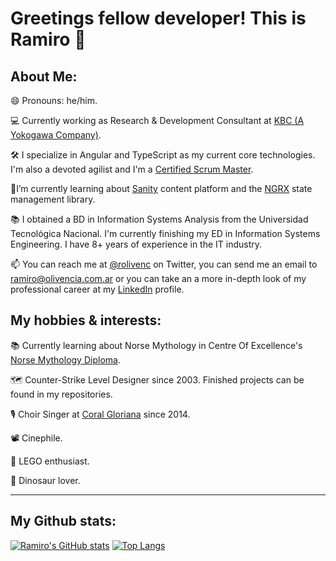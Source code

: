 # Greetings fellow developer! This is Ramiro 👋

<!--
**rolivencia/rolivencia** is a ✨ _special_ ✨ repository because its `README.md` (this file) appears on your GitHub profile.

Here are some ideas to get you started:

- 🌱 I’m currently learning ...
- 👯 I’m looking to collaborate on ...
- 🤔 I’m looking for help with ...
- 💬 Ask me about ...
- 📫 How to reach me: ...
- 😄 Pronouns: ...
- ⚡ Fun fact: ...
-->

## About Me:
😄 Pronouns: he/him.

💻 Currently working as Research & Development Consultant at [KBC (A Yokogawa Company)](https://www.kbc.global/).

🛠️ I specialize in Angular and TypeScript as my current core technologies. I'm also a devoted agilist and I'm a [Certified Scrum Master](https://github.com/rolivencia/rolivencia/blob/main/csm-certificate.pdf). 

🌱I’m currently learning about [Sanity](https://sanity.io) content platform and the [NGRX](https://ngrx.io/) state management library. 

📚 I obtained a BD in Information Systems Analysis from the Universidad Tecnológica Nacional. I'm currently finishing my ED in Information Systems Engineering. I have 8+ years of experience in the IT industry.

📫 You can reach me at [@rolivenc](https://twitter.com/rolivenc) on Twitter, you can send me an email to [ramiro@olivencia.com.ar](mailto:ramiro@olivencia.com.ar) or you can take an a more in-depth look of my professional career at my [LinkedIn](https://www.linkedin.com/in/rolivencia/) profile.

## My hobbies & interests:

📚 Currently learning about Norse Mythology in Centre Of Excellence's [Norse Mythology Diploma](https://www.centreofexcellence.com/course/norse-mythology-diploma).

🗺️ Counter-Strike Level Designer since 2003. Finished projects can be found in my repositories.

🎙️️ Choir Singer at [Coral Gloriana](https://www.youtube.com/channel/UCA0O1r-yInmktEcVwjDKnrw) since 2014.

📽️ Cinephile.

🧱 LEGO enthusiast.

🦖 Dinosaur lover.

-----

## My Github stats:

[![Ramiro's GitHub stats](https://github-readme-stats.vercel.app/api?username=rolivencia)](https://github.com/anuraghazra/github-readme-stats) [![Top Langs](https://github-readme-stats.vercel.app/api/top-langs/?username=rolivencia&hide=php)](https://github.com/anuraghazra/github-readme-stats)


